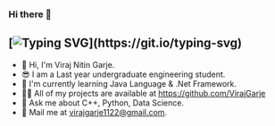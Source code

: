 ### Hi there 👋

## [![Typing SVG](https://readme-typing-svg.demolab.com?font=Fira+Code&weight=240&size=14&pause=1000&color=0CF741&background=FF5B0D00&random=false&width=435&height=51&lines=%F0%9F%91%8B+Hi%2C+I'm+Viraj+Nitin+Garje.;%F0%9F%98%8E+I+am+a+Last+year+undergraduate+engineering+student.;%F0%9F%8C%B1+I'm+currently+learning+Java+Language+%26+.Net+Framework.;%F0%9F%92%AC+Ask+me+about+C%2B%2B%2C+Python%2C+Data+Science.)](https://git.io/typing-svg)

- 👋 Hi, I'm Viraj Nitin Garje.
- 😎 I am a Last year undergraduate engineering student.
- 🌱 I'm currently learning Java Language & .Net Framework.
- 👨‍💻 All of my projects are available at https://github.com/VirajGarje
- 💬 Ask me about C++, Python, Data Science.
- 💌 Mail me at virajgarje1122@gmail.com.

